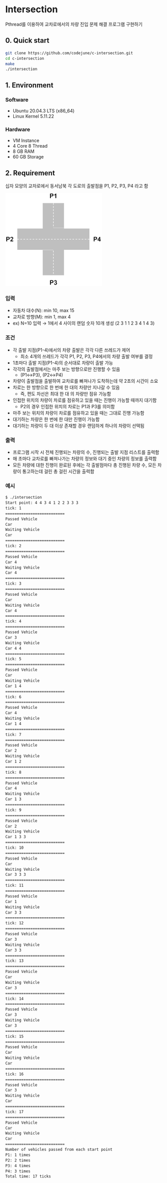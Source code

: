 # Intersection

Pthread를 이용하여 교차로에서의 차량 진입 문제 해결 프로그램 구현하기

## 0. Quick start

``` bash
git clone https://github.com/codejune/c-intersection.git
cd c-intersection
make
./intersection
```

## 1. Environment

### Software

- Ubuntu 20.04.3 LTS (x86_64)
- Linux Kernel 5.11.22

### Hardware

- VM Instance
- 4 Core 8 Thread
- 8 GB RAM
- 60 GB Storage

## 2. Requirement

십자 모양의 교차로에서 동서남북 각 도로의 출발점을 P1, P2, P3, P4 라고 함

![intersection](./assets/intersection.png)

### 입력

- 자동차 대수(N): min 10, max 15
- 교차로 방향(M): min 1, max 4
- ex) N=10 입력 → 1에서 4 사이의 랜덤 숫자 10개 생성 (2 3 1 1 2 3 4 1 4 3)

### 조건

- 각 출발 지점(P1-4)에서의 차량 출발은 각각 다른 쓰레드가 제어
  - 최소 4개의 쓰레드가 각각 P1, P2, P3, P4에서의 차량 출발 여부를 결정
- 1초마다 출발 지점(P1-4)의 순서대로 차량이 출발 가능
- 각각의 출발점에서는 마주 보는 방향으로만 진행할 수 있음
  - (P1↔P3), (P2↔P4)
- 차량이 출발점을 출발하여 교차로를 빠져나가 도착하는데 약 2초의 시간이 소요
- 차로는 한 방향으로 한 번에 한 대의 차량만 지나갈 수 있음
  - 즉, 편도 차선은 최대 한 대 의 차량만 점유 가능함
- 인접한 위치의 차량이 차로를 점유하고 있을 때는 진행이 가능할 때까지 대기함
  - P2의 경우 인접한 위치의 차로는 P1과 P3를 의미함
- 마주 보는 위치의 차량이 차로를 점유하고 있을 때는 그대로 진행 가능함
- 대기하는 차량은 한 번에 한 대만 진행이 가능함
- 대기하는 차량이 두 대 이상 존재할 경우 랜덤하게 하나의 차량이 선택됨

### 출력

- 프로그램 시작 시 전체 진행되는 차량의 수, 진행되는 출발 지점 리스트를 출력함
- 매 초마다 교차로를 빠져나가는 차량의 정보와 대기 중인 차량의 정보를 출력함
- 모든 차량에 대한 진행이 완료된 후에는 각 출발점마다 총 진행된 차량 수, 모든 차량이
통고하는데 걸린 총 걸린 시간을 출력함

### 예시

``` bash
$ ./intersection
Start point: 4 4 3 4 1 2 2 3 3 3 
tick: 1
==========================
Passed Vehicle
Car 
Waiting Vehicle
Car 
==========================
tick: 2
==========================
Passed Vehicle
Car 4
Waiting Vehicle
Car 4 
==========================
tick: 3
==========================
Passed Vehicle
Car 
Waiting Vehicle
Car 4 
==========================
tick: 4
==========================
Passed Vehicle
Car 3
Waiting Vehicle
Car 4 4 
==========================
tick: 5
==========================
Passed Vehicle
Car 
Waiting Vehicle
Car 1 4 
==========================
tick: 6
==========================
Passed Vehicle
Car 4
Waiting Vehicle
Car 1 4 
==========================
tick: 7
==========================
Passed Vehicle
Car 2
Waiting Vehicle
Car 1 2 
==========================
tick: 8
==========================
Passed Vehicle
Car 4
Waiting Vehicle
Car 1 3 
==========================
tick: 9
==========================
Passed Vehicle
Car 2
Waiting Vehicle
Car 1 3 3 
==========================
tick: 10
==========================
Passed Vehicle
Car 
Waiting Vehicle
Car 3 3 3 
==========================
tick: 11
==========================
Passed Vehicle
Car 1
Waiting Vehicle
Car 3 3 
==========================
tick: 12
==========================
Passed Vehicle
Car 3
Waiting Vehicle
Car 3 3 
==========================
tick: 13
==========================
Passed Vehicle
Car 
Waiting Vehicle
Car 3 
==========================
tick: 14
==========================
Passed Vehicle
Car 3
Waiting Vehicle
Car 3 
==========================
tick: 15
==========================
Passed Vehicle
Car 
Waiting Vehicle
Car 
==========================
tick: 16
==========================
Passed Vehicle
Car 3
Waiting Vehicle
Car 
==========================
tick: 17
==========================
Passed Vehicle
Car 
Waiting Vehicle
Car 
==========================
Number of vehicles passed from each start point
P1: 1 times
P2: 2 times
P3: 4 times
P4: 3 times
Total time: 17 ticks
```
